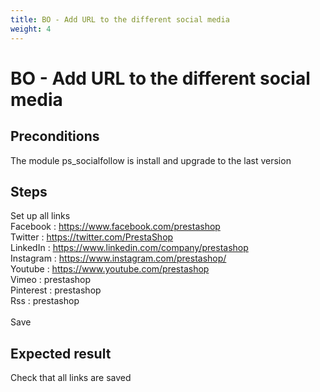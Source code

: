 ```yaml
---
title: BO - Add URL to the different social media
weight: 4
---
```


# BO - Add URL to the different social media

## Preconditions

The module ps_socialfollow is install and upgrade to the last version
## Steps

Set up all links<br />
Facebook : https://www.facebook.com/prestashop<br />
Twitter : https://twitter.com/PrestaShop<br />
LinkedIn : https://www.linkedin.com/company/prestashop<br />
Instagram : https://www.instagram.com/prestashop/<br />
Youtube : https://www.youtube.com/prestashop<br />
Vimeo : prestashop<br />
Pinterest : prestashop<br />
Rss : prestashop<br />
<br />
Save 

## Expected result

Check that all links are saved

